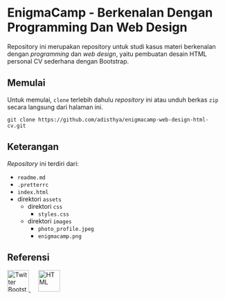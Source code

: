 # EnigmaCamp - Berkenalan Dengan Programming Dan Web Design

Repository ini merupakan repository untuk studi kasus materi berkenalan dengan *programming* dan *web design*, yaitu pembuatan desain HTML personal CV sederhana dengan Bootstrap.

## Memulai

Untuk memulai, `clone` terlebih dahulu *repository* ini atau unduh berkas `zip` secara langsung dari halaman ini.

```language
git clone https://github.com/adisthya/enigmacamp-web-design-html-cv.git
```

## Keterangan

*Repository* ini terdiri dari:

- `readme.md`
- `.pretterrc`
- `index.html`
- direktori `assets`
  - direktori `css`
    - `styles.css`
  - direktori `images`
    - `photo_profile.jpeg`
    - `enigmacamp.png`

## Referensi

<a href="https://getboostrap.com" title="Twitter Bootstrap" rel="nofollow">
  <img src="https://getbootstrap.com/docs/5.0/assets/brand/bootstrap-logo.svg" height="50" alt="Twitter Bootstrap" />
</a>&emsp;
<a href="https://www.w3schools.com/html/" title="HTML" rel="nofollow">
  <img src="https://www.w3.org/html/logo/img/mark-word-icon.png" height="50" alt="HTML" />
</a>
